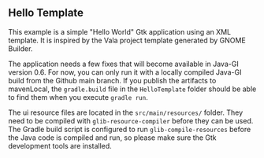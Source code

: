 ## Hello Template

This example is a simple "Hello World" Gtk application using an XML template. 
It is inspired by the Vala project template generated by GNOME Builder.

The application needs a few fixes that will become available in Java-GI version 
0.6. For now, you can only run it with a locally compiled Java-GI build from 
the Github main branch. If you publish the artifacts to mavenLocal, the 
`gradle.build` file in the `HelloTemplate` folder should be able to find them 
when you execute `gradle run`.

The ui resource files are located in the `src/main/resources/` folder. They 
need to be compiled with `glib-resource-compiler` before they can be used. The 
Gradle build script is configured to run `glib-compile-resources` before the 
Java code is compiled and run, so please make sure the Gtk development tools 
are installed.
